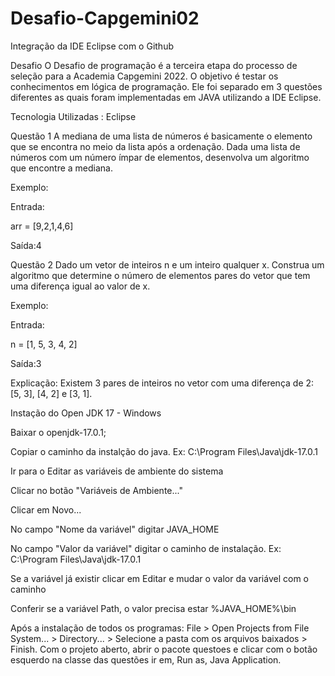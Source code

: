 # Desafio-Capgemini02
Integração da IDE Eclipse com o Github

Desafio
O Desafio de programação é a terceira etapa do processo de seleção para a Academia Capgemini 2022. O objetivo é testar os conhecimentos em lógica de programação. Ele foi separado em 3 questões diferentes as quais foram implementadas em JAVA utilizando a IDE Eclipse.

Tecnologia Utilizadas : Eclipse 

Questão 1
A mediana de uma lista de números é basicamente o elemento que se encontra no meio da lista após a ordenação. Dada uma lista de números com um número ímpar de elementos, desenvolva um algoritmo que encontre a mediana.

Exemplo:

Entrada:

arr = [9,2,1,4,6]

Saída:4


Questão 2
Dado um vetor de inteiros n e um inteiro qualquer x. Construa um algoritmo que determine o número de elementos pares do vetor que tem uma diferença igual ao valor de x.

Exemplo:

Entrada:

n = [1, 5, 3, 4, 2]

Saída:3

Explicação:
Existem 3 pares de inteiros no vetor com uma diferença de 2: [5, 3], [4, 2] e [3, 1].



Instação do Open JDK 17 - Windows

Baixar o openjdk-17.0.1;

Copiar o caminho da instalção do java. Ex: C:\Program Files\Java\jdk-17.0.1

Ir para o Editar as variáveis de ambiente do sistema

Clicar no botão "Variáveis de Ambiente..."

Clicar em Novo...

No campo "Nome da variável" digitar JAVA_HOME

No campo "Valor da variável" digitar o caminho de instalação. Ex: C:\Program Files\Java\jdk-17.0.1

Se a variável já existir clicar em Editar e mudar o valor da variável com o caminho

Conferir se a variável Path, o valor precisa estar %JAVA_HOME%\bin

Após a instalação de todos os programas:
File > Open Projects from File System... > Directory... > Selecione a pasta com os arquivos baixados > Finish. Com o projeto aberto, abrir o pacote questoes e clicar com o botão esquerdo na classe das questões ir em, Run as, Java Application.
